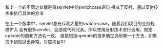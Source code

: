 和上一个的不同之处就是将servlet中的switchcase语句
换成了反射，通过反射技术来执行具体的方法


在上一个版本中，servlet总充斥着大量的switch-case，随着我们项目的业务规模扩大
会有很多servlet，会造成代码冗余。所以使用反射技术进行调用，规定operate的值和方法名一致，
直接根据operate的值来确定调用哪一个方法，如果找不到就抛出异常。对应项目07
 